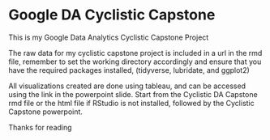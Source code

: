 # Google DA Cyclistic Capstone
This is my Google Data Analytics Cyclistic Capstone Project

The raw data for my cyclistic capstone project is included in a url in the rmd file, remember to set the working directory accordingly and ensure that you have the required packages installed, (tidyverse, lubridate, and ggplot2)

All visualizations created are done using tableau, and can be accessed using the link in the powerpoint slide. Start from the Cyclistic DA Capstone rmd file or the html file if RStudio is not installed, followed by the Cyclistic Capstone powerpoint.

Thanks for reading
